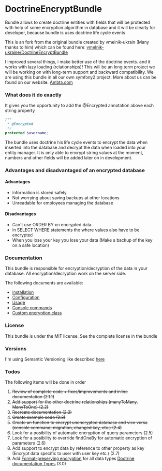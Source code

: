 # DoctrineEncryptBundle

Bundle allows to create doctrine entities with fields that will be protected with 
help of some encryption algorithm in database and it will be clearly for developer, because bundle is uses doctrine life cycle events

This is an fork from the original bundle created by vmelnik-ukrain (Many thanks to him) which can be found here:
[vmelnik-ukraine/DoctrineEncryptBundle](https://github.com/vmelnik-ukraine/DoctrineEncryptBundle)

I improved several things, i make better use of the doctrine events. and it works with lazy loading (relationships)!
This will be an long term project we will be working on with long-term support and backward compatibility. We are using this bundle in all our own symfony2 project.
More about us can be found on our website. [Ambta.com](https://ambta.com)

### What does it do exactly

It gives you the opportunity to add the @Encrypted annotation above each string property

```php
/**
 * @Encrypted
 */
protected $username;
```

The bundle uses doctrine his life cycle events to encrypt the data when inserted into the database and decrypt the data when loaded into your entity manager.
It is only able to encrypt string values at the moment, numbers and other fields will be added later on in development.

### Advantages and disadvantaged of an encrypted database

#### Advantages
- Information is stored safely
- Not worrying about saving backups at other locations
- Unreadable for employees managing the database

#### Disadvantages
- Can't use ORDER BY on encrypted data
- In SELECT WHERE statements the where values also have to be encrypted
- When you lose your key you lose your data (Make a backup of the key on a safe location)

### Documentation

This bundle is responsible for encryption/decryption of the data in your database.
All encryption/decryption work on the server side.

The following documents are available:

* [Installation](https://github.com/dalyan91/DoctrineEncryptBundle/blob/master/Resources/doc/installation.md)
* [Configuration](https://github.com/dalyan91/DoctrineEncryptBundle/blob/master/Resources/doc/configuration.md)
* [Usage](https://github.com/dalyan91/DoctrineEncryptBundle/blob/master/Resources/doc/usage.md)
* [Console commands](https://github.com/dalyan91/DoctrineEncryptBundle/blob/master/Resources/doc/commands.md)
* [Custom encryption class](https://github.com/dalyan91/DoctrineEncryptBundle/blob/master/Resources/doc/custom_encryptor.md)

### License

This bundle is under the MIT license. See the complete license in the bundle

### Versions

I'm using Semantic Versioning like described [here](http://semver.org)

### Todos

The following items will be done in order

1. ~~Review of complete code + fixes/improvements and inline documentation (2.1.1)~~
2. ~~Add support for the other doctrine relationships (manyToMany, ManyToOne) (2.2)~~
4. ~~Recreate documentation (2.3)~~
5. ~~Create example code (2.3)~~
6. ~~Create an function to encrypt unencrypted database and vice versa (console command, migration, changed key, etc.) (2.4)~~
7. Look for a posibility of automatic encryption of query parameters (2.5)
8. Look for a posibility to override findOneBy for automatic encryption of parameters (2.6)
9. Add support to encrypt data by reference to other property as key (Encrypt data specific to user with user key etc.) (2.7)
10. Add [Format-preserving encryption](http://en.wikipedia.org/wiki/Format-preserving_encryption) for all data types [Doctrine documentation Types](http://doctrine-dbal.readthedocs.org/en/latest/reference/types.html) (3.0)
